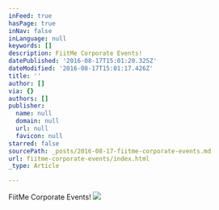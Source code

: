 ```yaml
---
inFeed: true
hasPage: true
inNav: false
inLanguage: null
keywords: []
description: FiitMe Corporate Events!
datePublished: '2016-08-17T15:01:20.325Z'
dateModified: '2016-08-17T15:01:17.426Z'
title: ''
author: []
via: {}
authors: []
publisher:
  name: null
  domain: null
  url: null
  favicon: null
starred: false
sourcePath: _posts/2016-08-17-fiitme-corporate-events.md
url: fiitme-corporate-events/index.html
_type: Article

---
```

FiitMe Corporate Events!
![](https://the-grid-user-content.s3-us-west-2.amazonaws.com/f33a0ae2-383f-4b88-b4f1-692e5131d384.jpg)